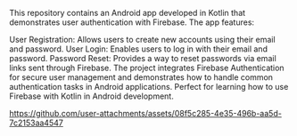 This repository contains an Android app developed in Kotlin that demonstrates user authentication with Firebase. The app features:

User Registration: Allows users to create new accounts using their email and password.
User Login: Enables users to log in with their email and password.
Password Reset: Provides a way to reset passwords via email links sent through Firebase.
The project integrates Firebase Authentication for secure user management and demonstrates how to handle common authentication tasks in Android applications. Perfect for learning how to use Firebase with Kotlin in Android development.


https://github.com/user-attachments/assets/08f5c285-4e35-496b-aa5d-7c2153aa4547

